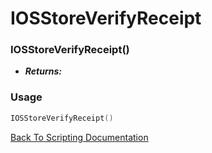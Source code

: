 # IOSStoreVerifyReceipt

### IOSStoreVerifyReceipt()
- ***Returns:*** 

### Usage

```Lua
IOSStoreVerifyReceipt()
```


[Back To Scripting Documentation](../README.md)
